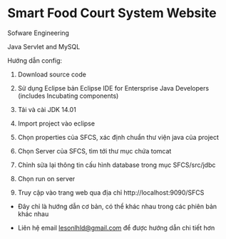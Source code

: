 # Smart Food Court System Website

Sofware Engineering

Java Servlet and MySQL

Hướng dẫn config:

1. Download source code

2. Sử dụng Eclipse bản Eclipse IDE for Entersprise Java Developers (includes Incubating components)

3. Tải và cài JDK 14.01

4. Import project vào eclipse

5. Chọn properties của SFCS, xác định chuẩn thư viện java của project

6. Chọn Server của SFCS, tìm tới thư mục chứa tomcat

7. Chỉnh sửa lại thông tin cấu hình database trong mục SFCS/src/jdbc

8. Chọn run on server

9. Truy cập vào trang web qua địa chỉ http://localhost:9090/SFCS

* Đây chỉ là hướng dẫn cơ bản, có thể khác nhau trong các phiên bản khác nhau

* Liên hệ email lesonlhld@gmail.com để được hướng dẫn chi tiết hơn
